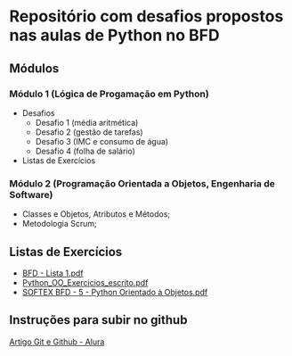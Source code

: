 # Repositório com desafios propostos nas aulas de Python no BFD

## Módulos
### Módulo 1 (Lógica de Progamação em Python)
* Desafios
  * Desafio 1 (média aritmética)
  * Desafio 2 (gestão de tarefas)
  * Desafio 3 (IMC e consumo de água)
  * Desafio 4 (folha de salário)
* Listas de Exercícios
### Módulo 2 (Programação Orientada a Objetos, Engenharia de Software)
* Classes e Objetos, Atributos e Métodos;
* Metodologia Scrum;


## Listas de Exercícios
* [BFD - Lista 1.pdf](https://github.com/user-attachments/files/21920138/BFD.-.Lista.1.pdf)
* [Python_OO_Exercicios_escrito.pdf](https://github.com/user-attachments/files/22275291/Python_OO_Exercicios_escrito.pdf)
* [SOFTEX BFD - 5 - Python Orientado à Objetos.pdf](https://github.com/user-attachments/files/22561921/SOFTEX.BFD.-.5.-.Python.Orientado.a.Objetos.pdf)

## Instruções para subir no github
[Artigo Git e Github - Alura](https://www.alura.com.br/artigos/o-que-e-git-github?utm_term=&utm_campaign=topo-aon-search-gg-dsa-artigos_conteudos&utm_source=google&utm_medium=cpc&campaign_id=11384329873_164068945139_703934879696&utm_id=11384329873_164068945139_703934879696&hsa_acc=7964138385&hsa_cam=topo-aon-search-gg-dsa-artigos_conteudos&hsa_grp=164068945139&hsa_ad=703934879696&hsa_src=g&hsa_tgt=aud-527303763294:dsa-1298415354460&hsa_kw=&hsa_mt=&hsa_net=google&hsa_ver=3&gad_source=1&gad_campaignid=11384329873&gbraid=0AAAAADpqZIAE1Vj3V6ZU8GZgWLfi0nqwd&gclid=EAIaIQobChMI2cesh8-ojwMVVGpIAB3OhCYnEAAYASAAEgLGsPD_BwE)


